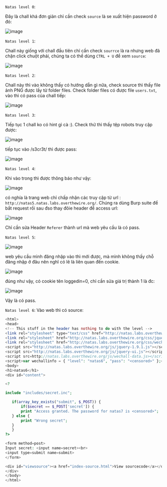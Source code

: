 `Natas level 0`:

Đây là chall khá đơn giản chỉ cần check `source` là se xuất hiện password ở đó:

![image](https://user-images.githubusercontent.com/96786536/147642324-378365b2-1248-4df3-8c82-49eb495da2d4.png)

`Natas level 1`:

Chall này giống với chall đầu tiên chỉ cần check `sourrce` là ra nhưng web đã chặn click chuột phải, chúng ta có thể dùng `CTRL + U` để xem `source`:

![image](https://user-images.githubusercontent.com/96786536/147642593-ae111bb8-7784-4645-b462-0f965de4e62a.png)

`Natas level 2`:

Chall này thì vào không thấy có hướng dẫn gì nữa, check source thì thấy file ảnh PNG được lấy từ folder files. Check folder files có được file `users.txt`, vào thì có pass của chall tiếp:

![image](https://user-images.githubusercontent.com/96786536/147645060-674519ce-408f-4bcc-85f5-2de5e48d350c.png)

`Natas level 3`:

Tiếp tục 1 chall ko có hint gì cà :). Check thử thì thấy tệp robots truy cập được:

![image](https://user-images.githubusercontent.com/96786536/147678329-d26f2a50-b51a-477d-96c0-367ce19ef7cc.png)

tiếp tục vào /s3cr3t/ thì được pass:

![image](https://user-images.githubusercontent.com/96786536/147678391-e31dfc68-4cd6-4fc7-9adc-b82aa58fb7c6.png)


`Natas level 4`:

Khi vào trong thì được thông báo như vậy:

![image](https://user-images.githubusercontent.com/96786536/147679350-3eb102d4-5110-4302-a235-18869400bb0b.png)

có nghía là trang web chỉ chấp nhận các truy cập từ url : `http://natas5.natas.labs.overthewire.org/`. Chúng ra dùng Burp suite để bắt request rồi sau đso thay đôie header để access url:

![image](https://user-images.githubusercontent.com/96786536/147679572-87854c7e-a3f2-4f89-8d58-8174c3cca628.png)


Chỉ cần sửa Header `Referer` thành url mà web yêu cầu là có pass.

`Natas level 5`:

![image](https://user-images.githubusercontent.com/96786536/147680018-2990c82a-4068-414a-b5b5-f924664a78e6.png)

web yêu cầu mình đăng nhập vào thì mới được, mà mình không thấy chỗ đăng nhập ở đâu nên nghĩ có lẽ là liên quan đến cookie.

![image](https://user-images.githubusercontent.com/96786536/147680189-127fa352-24a0-4c6f-9e19-322f6e1e24e5.png)

đúng như vậy, có cookie tên loggedin=0, chỉ cần sửa giá trị thành 1 là đc:

![image](https://user-images.githubusercontent.com/96786536/147680284-1bc280d1-1587-44d0-b35d-b29cd31af2d5.png)

Vậy là có pass.

`Natas level 6`:
 Vào web thì có source:
 ```php
 <html>
<head>
<!-- This stuff in the header has nothing to do with the level -->
<link rel="stylesheet" type="text/css" href="http://natas.labs.overthewire.org/css/level.css">
<link rel="stylesheet" href="http://natas.labs.overthewire.org/css/jquery-ui.css" />
<link rel="stylesheet" href="http://natas.labs.overthewire.org/css/wechall.css" />
<script src="http://natas.labs.overthewire.org/js/jquery-1.9.1.js"></script>
<script src="http://natas.labs.overthewire.org/js/jquery-ui.js"></script>
<script src=http://natas.labs.overthewire.org/js/wechall-data.js></script><script src="http://natas.labs.overthewire.org/js/wechall.js"></script>
<script>var wechallinfo = { "level": "natas6", "pass": "<censored>" };</script></head>
<body>
<h1>natas6</h1>
<div id="content">

<?

include "includes/secret.inc";

    if(array_key_exists("submit", $_POST)) {
        if($secret == $_POST['secret']) {
        print "Access granted. The password for natas7 is <censored>";
    } else {
        print "Wrong secret";
    }
    }
?>

<form method=post>
Input secret: <input name=secret><br>
<input type=submit name=submit>
</form>

<div id="viewsource"><a href="index-source.html">View sourcecode</a></div>
</div>
</body>
</html>
```
